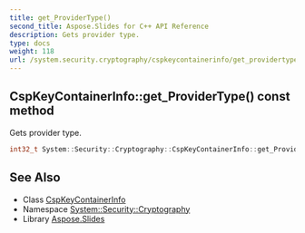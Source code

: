 ```yaml
---
title: get_ProviderType()
second_title: Aspose.Slides for C++ API Reference
description: Gets provider type.
type: docs
weight: 118
url: /system.security.cryptography/cspkeycontainerinfo/get_providertype/
---
```

## CspKeyContainerInfo::get_ProviderType() const method


Gets provider type.

```cpp
int32_t System::Security::Cryptography::CspKeyContainerInfo::get_ProviderType() const
```

## See Also

* Class [CspKeyContainerInfo](../)
* Namespace [System::Security::Cryptography](../../)
* Library [Aspose.Slides](../../../)